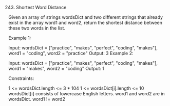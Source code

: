 243. Shortest Word Distance

Given an array of strings wordsDict and two different strings that already exist in the array word1 and word2, return the shortest distance between these two words in the list.

 

Example 1:

Input: wordsDict = ["practice", "makes", "perfect", "coding", "makes"], word1 = "coding", word2 = "practice"
Output: 3
Example 2:

Input: wordsDict = ["practice", "makes", "perfect", "coding", "makes"], word1 = "makes", word2 = "coding"
Output: 1
 

Constraints:

1 <= wordsDict.length <= 3 * 104
1 <= wordsDict[i].length <= 10
wordsDict[i] consists of lowercase English letters.
word1 and word2 are in wordsDict.
word1 != word2